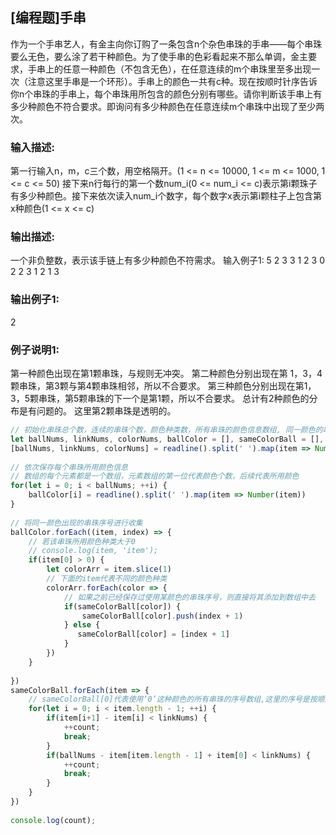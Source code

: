 ## [编程题]手串
作为一个手串艺人，有金主向你订购了一条包含n个杂色串珠的手串——每个串珠要么无色，要么涂了若干种颜色。为了使手串的色彩看起来不那么单调，金主要求，手串上的任意一种颜色（不包含无色），在任意连续的m个串珠里至多出现一次（注意这里手串是一个环形）。手串上的颜色一共有c种。现在按顺时针序告诉你n个串珠的手串上，每个串珠用所包含的颜色分别有哪些。请你判断该手串上有多少种颜色不符合要求。即询问有多少种颜色在任意连续m个串珠中出现了至少两次。

### 输入描述:
第一行输入n，m，c三个数，用空格隔开。(1 <= n <= 10000, 1 <= m <= 1000, 1 <= c <= 50) 接下来n行每行的第一个数num_i(0 <= num_i <= c)表示第i颗珠子有多少种颜色。接下来依次读入num_i个数字，每个数字x表示第i颗柱子上包含第x种颜色(1 <= x <= c)

### 输出描述:
一个非负整数，表示该手链上有多少种颜色不符需求。
输入例子1:
5 2 3
3 1 2 3
0
2 2 3
1 2
1 3

### 输出例子1:
2

### 例子说明1:
第一种颜色出现在第1颗串珠，与规则无冲突。
第二种颜色分别出现在第 1，3，4颗串珠，第3颗与第4颗串珠相邻，所以不合要求。
第三种颜色分别出现在第1，3，5颗串珠，第5颗串珠的下一个是第1颗，所以不合要求。
总计有2种颜色的分布是有问题的。 
这里第2颗串珠是透明的。

```js
// 初始化串珠总个数，连续的串珠个数，颜色种类数，所有串珠的颜色信息数组, 同一颜色的串珠数组, 不合格的颜色个数
let ballNums, linkNums, colorNums, ballColor = [], sameColorBall = [], count = 0;
[ballNums, linkNums, colorNums] = readline().split(' ').map(item => Number(item));
  
// 依次保存每个串珠所用颜色信息
// 数组的每个元素都是一个数组，元素数组的第一位代表颜色个数，后续代表所用颜色
for(let i = 0; i < ballNums; ++i) {
    ballColor[i] = readline().split(' ').map(item => Number(item))
}
  
// 将同一颜色出现的串珠序号进行收集
ballColor.forEach((item, index) => {
    // 若该串珠所用颜色种类大于0
    // console.log(item, 'item');
    if(item[0] > 0) {
        let colorArr = item.slice(1)
        // 下面的item代表不同的颜色种类
        colorArr.forEach(color => {
            // 如果之前已经保存过使用某颜色的串珠序号，则直接将其添加到数组中去
            if(sameColorBall[color]) {
                sameColorBall[color].push(index + 1)
            } else {
               sameColorBall[color] = [index + 1]
            }
        })
    }
     
})
sameColorBall.forEach(item => {
    // sameColorBall[0]代表使用‘0’这种颜色的所有串珠的序号数组,这里的序号是按顺序排列的
    for(let i = 0; i < item.length - 1; ++i) {
        if(item[i+1] - item[i] < linkNums) {
            ++count;
            break;
        }
        if(ballNums - item[item.length - 1] + item[0] < linkNums) {
            ++count;
            break;
        }
    }
})
 
console.log(count);
```